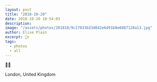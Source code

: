 ```yaml
---
layout: post
title: "2018-10-20"
date: 2018-10-20 10:54:03
description: 
image: "/assets/photos/201810/9c17833b33d042e6d91b8e6087128a13.jpg"
author: Elise Plain
excerpt: 💂‍♀️
tags: 
  - photos
  - all
---
```


💂‍♀️
<p></p>
London, United Kingdom
